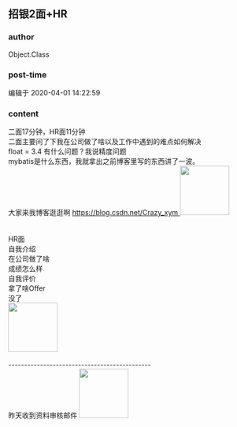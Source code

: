 ## 招银2面+HR
### author 
Object.Class
### post-time 

编辑于  2020-04-01 14:22:59
### content 
<div class="post-topic-des nc-post-content">
 <div>
  二面17分钟，HR面11分钟
 </div>
 <div>
  二面主要问了下我在公司做了啥以及工作中遇到的难点如何解决
 </div>
 <div>
  float = 3.4 有什么问题？我说精度问题
 </div>
 <div>
  mybatis是什么东西，我就拿出之前博客里写的东西讲了一波。
 </div>
 <div>
  大家来我博客逛逛啊
  <a href="https://blog.csdn.net/Crazy_xym" target="_blank">
   https://blog.csdn.net/Crazy_xym
   <img data-card-emoji="[可乐]" height="100px" src="https://uploadfiles.nowcoder.com/images/20191018/468200_1571397510939_C9BACA3CDA1C39194C04FE2170C3DA65" width="100px"/>
  </a>
 </div>
 <div>
  <br/>
 </div>
 <div>
  <br/>
 </div>
 <div>
  HR面
 </div>
 <div>
  自我介绍
 </div>
 <div>
  在公司做了啥
 </div>
 <div>
  成绩怎么样
 </div>
 <div>
  自我评价
 </div>
 <div>
  拿了啥Offer
 </div>
 <div>
  没了
 </div>
 <div>
  <img data-card-emoji="[来个offer]" height="100px" src="https://uploadfiles.nowcoder.com/images/20191018/63_1571399293050_586E508F161F26CE94633729AC56C602" width="100px"/>
  <br/>
 </div>
 <div>
  <br/>
 </div>
 <div>
  ---------------------------------------------
 </div>
 <div>
  昨天收到资料审核邮件
  <img data-card-emoji="[成功上岸]" height="100px" src="https://uploadfiles.nowcoder.com/images/20191018/63_1571399271580_F19C9085129709EE14D013BE869DF69B" width="100px"/>
 </div>
</div>
